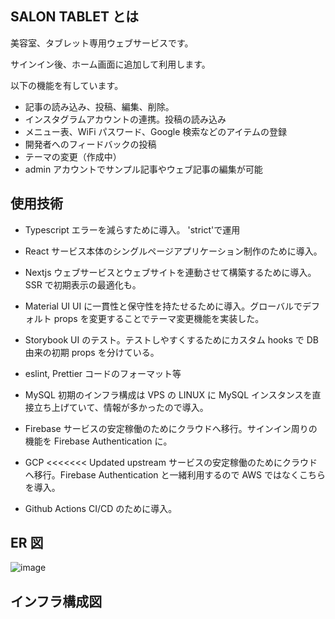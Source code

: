 ## SALON TABLET とは

美容室、タブレット専用ウェブサービスです。

サインイン後、ホーム画面に追加して利用します。

以下の機能を有しています。

- 記事の読み込み、投稿、編集、削除。
- インスタグラムアカウントの連携。投稿の読み込み
- メニュー表、WiFi パスワード、Google 検索などのアイテムの登録
- 開発者へのフィードバックの投稿
- テーマの変更（作成中）
- admin アカウントでサンプル記事やウェブ記事の編集が可能

## 使用技術

- Typescript
  エラーを減らすために導入。
  'strict'で運用
- React
  サービス本体のシングルページアプリケーション制作のために導入。
- Nextjs
  ウェブサービスとウェブサイトを連動させて構築するために導入。SSR で初期表示の最適化も。
- Material UI
  UI に一貫性と保守性を持たせるために導入。グローバルでデフォルト props を変更することでテーマ変更機能を実装した。
- Storybook
  UI のテスト。テストしやすくするためにカスタム hooks で DB 由来の初期 props を分けている。
- eslint, Prettier
  コードのフォーマット等

- MySQL
  初期のインフラ構成は VPS の LINUX に MySQL インスタンスを直接立ち上げていて、情報が多かったので導入。

- Firebase
  サービスの安定稼働のためにクラウドへ移行。サインイン周りの機能を Firebase Authentication に。
- GCP
  <<<<<<< Updated upstream
  サービスの安定稼働のためにクラウドへ移行。Firebase Authentication と一緒利用するので AWS ではなくこちらを導入。

- Github Actions
  CI/CD のために導入。

## ER 図

![image]('./public/images/entity_relationship_diagram.png')

## インフラ構成図
